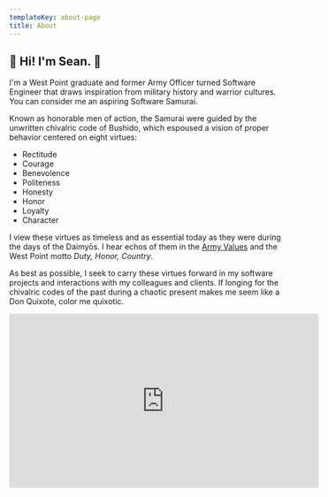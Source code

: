 ```yaml
---
templateKey: about-page
title: About
---
```


## 👋 Hi! I'm Sean. 👋

I'm a West Point graduate and former Army Officer turned Software Engineer that draws inspiration from military history and warrior cultures. You can consider me an aspiring Software Samurai.

Known as honorable men of action, the Samurai were guided by the unwritten chivalric code of Bushido, which espoused a vision of proper behavior centered on eight virtues:

* Rectitude
* Courage
* Benevolence
* Politeness
* Honesty
* Honor
* Loyalty
* Character

I view these virtues as timeless and as essential today as they were during the days of the Daimyōs. I hear echos of them in the [Army Values](https://www.army.mil/values/index.html) and the West Point motto _Duty, Honor, Country_.

As best as possible, I seek to carry these virtues forward in my software projects and interactions with my colleagues and clients. If longing for the chivalric codes of the past during a chaotic present makes me seem like a Don Quixote, color me quixotic.

<iframe width="560" height="315" src="https://www.youtube.com/embed/yJlgio-UOng?start=236" frameborder="0" allow="autoplay; encrypted-media" allowfullscreen></iframe>

<!-- <br><br>
In my day job, I'm currently a Senior Software Engineer at [Decipher Tech Studios](http://deciphernow.com/). Previously, I've worked as a Cloud Architect at the [FAA](https://www.faa.gov/), a senior IT Specialist at [IBM](https://www.ibm.com/us-en/), and an Officer in the [U.S. Army](https://www.army.mil/). My three passions are tech, history, and the military. Each of these things have been my primary occupation at one time, but I've optimized my life my making tech my profession and history and the military as hobbies. I live in a 19th century townhouse in [Old Town Alexandria](https://www.visitalexandriava.com/old-town-alexandria/) with my wife Erica, and when I'm not doing tech stuff or DIY house projects, I enjoy running along the Potomac or reading a good history book or issue of the Economist. -->

<!-- 
I'm Sean McBride. I live in historic Old Town Alexandria with my lovely wife Erica. Our house was likely moved on felled logs to its current spot in 1880, an act that sure seems a lot more demanding that what I do for a living: web applications development.

I've been deeply into computers since 1993, and deeply into history and the military since 2000. I've rotated my primary occupation between these three things over the years, but all three aspects have always been present. It just seems that the market pays me best to treat tech as my occupation and history and the military as hobbies.

My current jam is "fullstack development," which for me involves building web apps using React and a server-side Node.js layer to orchestrate (duct-tape together) APIs and stuff things into a database.

When I'm not doing tech stuff or DIY house projects, I enjoy hanging out with my lovely wife Erica, running along the Potomac, or reading a good history book or issue of the Economist. -->

<!-- ## Career Biography

While I generally think that most folks are largely in control of their own destiny, it's super clear to me that many of the core aspects of my personality have been shaped by where I grew up and the decisions of my family and friends when I was a small child. In my case, I grew up in [Fairfield, California](https://en.wikipedia.org/wiki/Fairfield,_California), a distant exurb of the San Francisco Bay Area directly adjacent to a major Air Force base. This exposed me to the computers and the military much more than the average person.

### Computing in the outskirts of Silicon Valley (1993 - 2003)

For many generations, my McBride ancestors worked on a family farm in [Romulus, Michigan](https://en.wikipedia.org/wiki/Romulus,_Michigan). Had that continued, I could imagine an alternate version of myself being interested in robo-tractors and that sort of stuff. However, when my grandfather, Harry McBride, was wrapping up his Air Force service during the Korean War, he decided that rather than go back to Romulus, he'd settle in California, a place that he saw enroute to the Pacific. With his GI Bill in hand, he decided to attend the 1950s equivalent of a coding boot camp run by U.C. Berkeley, which allowed him to land a job as a mainframe operator at [Ampex](https://www.youtube.com/watch?v=hnkRbVtRcV8), a major tech company headquarters in Redwood City. While working at Ampex, my grandfather worked on projects like migrating their data processing workloads from the [1401 mainframe](https://www.youtube.com/watch?v=NF12U-P3LAg) to the [System/360](https://www.youtube.com/watch?v=V4kyTg9Cw8g&feature=youtu.be&t=16m10s). My grandfather left tech when the "Go-Go Tech Boom" crashed in late 1969, but our family stayed connected to Silicon Valley through my great-aunt, who worked at [Amdahl Corporation](https://en.wikipedia.org/wiki/Amdahl_Corporation), a company that made "plug-compatible" mainframe computers. My great-aunt was a hard-driving woman that had foregone children to focus on her career, and this opened up my first big break when she invited me to Amdahl's first-ever co-ed "Bring your (Son or) Daughter to Work Day." That day, an engineer in a suit gave a presentation on something that sounded mildly threatening: the World Wide Web. I imagined armies of giant spiders crawling all over the place, eating everyone's pets and small children.

My interest in technology grew as I got older. Since my family was financially hard-up after my dad got injured at the [Mare Island Naval Shipyard](https://en.wikipedia.org/wiki/Mare_Island_Naval_Shipyard), we didn't have a computer at home. I made up for this by going to the [library to use their orange monochrome terminals to explore the world wide web through a program called lynx](https://www.youtube.com/watch?v=yFF0oQySsh4). Without a mouse, my left pinky finder got sore hitting the tab key all the time. Folks at my church later took an interest in my hobby, and they started donating old computers from their attics and basements to create a computer lab that I could tinker with. This gave me access to a room with an [original IBM PC with big flappy red switch in the back on the right](https://www.quora.com/What-was-it-like-to-use-the-first-IBM-Personal-Computer), a knockoff Compaq, and a bunch of other weird personal computers that got wiped out by the IBM PC. When the pastor came in, I loaded up [Bible Adventures](https://www.youtube.com/watch?v=QQnB5QrQWA8).

By the mid 90s, I started a full-blown campaign to get a personal computer at home. One day, I walked in and saw a [bunch of boxes of Gateway computers in their distinctive cow boxes](https://youtu.be/duwqWCNuEmI?t=15s). I thought Christmas had arrived early. Only later, I learned that these boxes were part of some rebate - resell side hussle, so all of these boxes were already spoken for. I was crestfallen, and I suppose that my dad took pity on me, because he said that if I was willing to build a computer instead of buying one, he'd hire me to do chores around the house to pay for the parts. Thus began a multi-month oddessey going to [popup "Computer Show and Sale" events throughout Northern California](https://www.youtube.com/watch?v=bVvd733siBM), buying a Pentium chip here, a couple of Taiwanese memory chips there, and eventually getting everything I needed. I popped in my MS-DOS floppy diskette, partitioned and formatted the hard drive, and popped in my Windows 95 CD-ROM. Once the system booted, I took a closer look at what else was on the CD, and I noticed a video file. I double clicked, and [Weezer's Buddy Holly music video](https://www.youtube.com/watch?v=ERqsrkwJnJs) started playing. Too bad my sound card drivers weren't cooperating!

By the time I got to high school, my computer hobby turned into a pretty-great part-time job when I turned 15. My public school district hired me to unbox and setup PCs, get them setup on the intranet, uninstall the default bloatware and install the school district's bloatware, and test that the printers worked. I used my earnings to get my driver's license, open an IRA, and "invest in myself" by earning the CompTIA A+ certification. The guy at the testing center said that I was the youngest person he'd seen pass the test, and that made me feel pretty good. What didn't make me feel good was when my boss declined my request for a raise based on my new credential. That taught me an early lesson about the value of tech certifications. Needless to say, I never took the Network+ exam.

### JROTC, West Point, and the Army (2001 - 2008)

Beyond computers, my one other big interest at this stage was the military. Both of my grandfathers were veterans, and hearing their stories made me associate military with interesting experiences and character development. Plus, since my high school was right by a major Air Force base, most of my classmates were the children of military families. As the one person in my eighth grade class that couldn't afford to go on the Washington DC class trip, hearing them talk about living outside of California (or even abroad) seemed exciting. This led me to join my high school Junior ROTC unit.

In contrast to computers, which had always been a very solitary activity that involved interact more with adults than people my own age, JROTC was the first time that I was able to develop a sense of comradery and friendship. To this day, my best friend remains Aser Tolentino, a fellow JROTC cadet. So when the dot-com bubble burst and the 9/11 attack happened, I shifted my priorities around. Rather than trying to get a tech job, I decided to instead join the military. I applied to West Point, VMI, and the Citadel based on the suggestions of my instructors, and I planned to enlist in the Army if I didn't get into one of those. Ultimately, I got into West Point, which took my life in a very different direction.

Thinking back, my experiences at West Point and in the Army turned me into a gritty person that's comfortable stepping in to lead when needed. I excelled at academics, did reasonably well leading teams, and sucked at pushups. I got a C+ in Gymnastics, and I raised my hands in praise to the heavens that I didn't failed. I got punched in the face in boxing, I drove a tank around during summer training, and I did a semester abroad at the German Military Academy, which gave me my first taste of traveling overseas. I got a pair of crossed sabers mounted on a plaque for doing well in computer science coursework. Those sabers and my lingering affinity for strong types are that only thing that I've ever really gotten out of learning [Ada 95, a computer language you've likely never heard of](https://www.youtube.com/watch?v=3xpFKvWgC7Q).

If the Army had had Cyberwarfare Officers back when I was commissioned, I think I likely would have gone that route, but alas, I was a decade early. Instead I chose what I thought best combined my technical interests with my warrior spirit: Aviation. I envisioned targeting computers, cool headsets, hellfire missiles flying down at the enemy. I did great at that [TIE-Fighter game](https://youtu.be/ZB_NSpUmIUU?t=38s), so this must be a cinch. I showed up at flight school pumped for my future career. Nine months later, I was judged medically unfit to fly. Nine months after that, I was medically discharged and again a civilian.

### Fighting depression and the Great Recession by returning to Tech (2008 - Present)

As hard as it is to imagine now with the markets going gangbusters, back when I was discharged in December 2008, hiring was frozen, people were still getting laid off left-and-right, and my childhood home was getting foreclosed on. I remember spending days handcrafting a cover letter for an $50k/year IT Help Desk position at a VA Hospital, only to get rejected in favor of one of the many laid off tech workers flocking to something secure with health insurance. Like many millennials, I ended up taking refuge in grad school, first at Georgetown and then later at Illinois Tech. I learned Java and this new thing called AWS, and I was able to network my way into a job at IBM, kicking off my post-Army career in tech.

The eight years of my tech career has been blur of different projects that required me to learn new skills. Broadly, I rode the initial hype wave of cloud computing. I worked on cloud management tools at IBM, evangelized modern cloud architectures at the FAA, and now I build AI-powered IT operations tools at Decipher. As time allowed, I took on side gigs during nights and weekends, largely using JavaScript and PHP. I'd always found web development to be a better creative outlet than writing Enterprise things in Java or automating cloud deployments in Python, so when I finally got a bit more financially secure, I pivoted to shift from backend languages to fullstack JavaScript via a nanodegree at Udacity and a three-month sabbatical to complete the Fullstack Academy Software Engineering program on a veteran scholarship.

Since the web development community is super young, I now generally find myself playing the role of senior engineer on most projects. This has forced me to stretch my leadership and coaching muscles a bit and dedicate time to work through my reading list of software engineering books. It's kinda weird, but I'm getting to the point where I like reading about design patterns and agile methodologies. Whoda thunk it? I've also gotten to the point where people I've mentored have started to go gangbusters as software journey(wo)men. This makes me feel a bit like a software O.G. (original gangsta), but the constant churn of frontend technologies forces me to keep on my toes and regularly delivers the sort of dopamine burst i first got when I popped in the Windows 95 CD-ROM and my mid-90s homebuilt PC first came to life.

It's hard to say what language or frameworks I might be using a few years from now, but I feel like my nerdy technical chops and my military grit put me in a good place to keep up. Each passing year, I feel like my rough edges are getting a bit more worn down, helping me become a better version of myself. I also become more cognizant of the many small blessings that have allowed me to live this amazing life. -->
